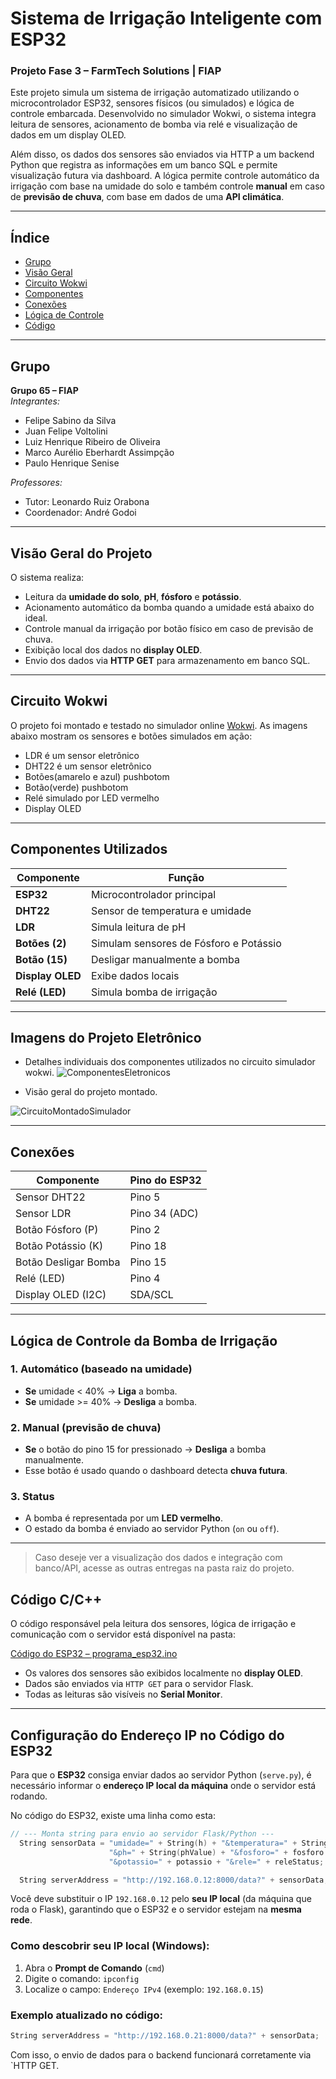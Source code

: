# Sistema de Irrigação Inteligente com ESP32  
### Projeto Fase 3 – FarmTech Solutions | FIAP

Este projeto simula um sistema de irrigação automatizado utilizando o microcontrolador ESP32, sensores físicos (ou simulados) e lógica de controle embarcada. Desenvolvido no simulador Wokwi, o sistema integra leitura de sensores, acionamento de bomba via relé e visualização de dados em um display OLED.

Além disso, os dados dos sensores são enviados via HTTP a um backend Python que registra as informações em um banco SQL e permite visualização futura via dashboard. A lógica permite controle automático da irrigação com base na umidade do solo e também controle **manual** em caso de **previsão de chuva**, com base em dados de uma **API climática**.

---

## Índice

- [ Grupo](#-grupo)
- [ Visão Geral](#-visão-geral-do-projeto)
- [ Circuito Wokwi](#-circuito-wokwi)
- [ Componentes](#-componentes-utilizados)
- [ Conexões](#-conexões)
- [ Lógica de Controle](#-lógica-de-controle-da-bomba-de-irrigação)
- [ Código](#-código-cc)

---

## Grupo

**Grupo 65 – FIAP**  
*Integrantes:*
- Felipe Sabino da Silva  
- Juan Felipe Voltolini  
- Luiz Henrique Ribeiro de Oliveira  
- Marco Aurélio Eberhardt Assimpção  
- Paulo Henrique Senise  

*Professores:*  
- Tutor: Leonardo Ruiz Orabona  
- Coordenador: André Godoi

---

## Visão Geral do Projeto

O sistema realiza:
- Leitura da **umidade do solo**, **pH**, **fósforo** e **potássio**.
- Acionamento automático da bomba quando a umidade está abaixo do ideal.
- Controle manual da irrigação por botão físico em caso de previsão de chuva.
- Exibição local dos dados no **display OLED**.
- Envio dos dados via **HTTP GET** para armazenamento em banco SQL.

---

## Circuito Wokwi

O projeto foi montado e testado no simulador online [Wokwi](https://wokwi.com). As imagens abaixo mostram os sensores e botões simulados em ação:


- LDR é um sensor eletrônico
- DHT22 é um sensor eletrônico
- Botões(amarelo e azul) pushbotom
- Botão(verde) pushbotom
- Relé simulado por LED vermelho 
- Display OLED 

---

## Componentes Utilizados

| Componente        | Função                                    |
|-------------------|-------------------------------------------|
| **ESP32**         | Microcontrolador principal                |
| **DHT22**         | Sensor de temperatura e umidade           |
| **LDR**           | Simula leitura de pH                      |
| **Botões (2)**    | Simulam sensores de Fósforo e Potássio    |
| **Botão (15)**    | Desligar manualmente a bomba              |
| **Display OLED**  | Exibe dados locais                        |
| **Relé (LED)**    | Simula bomba de irrigação                 |

---

## Imagens do Projeto Eletrônico

- Detalhes individuais dos componentes utilizados no circuito simulador wokwi.
![ComponentesEletronicos](https://github.com/user-attachments/assets/d4cb7f36-a7ce-4803-af37-cd8949f2ffbd)

- Visão geral do projeto montado.

![CircuitoMontadoSimulador](https://github.com/user-attachments/assets/7d1bc44a-0881-43e7-bbf6-208411a68dbc)

---

## Conexões

| Componente            | Pino do ESP32  |
|-----------------------|----------------|
| Sensor DHT22          | Pino 5         |
| Sensor LDR            | Pino 34 (ADC)  |
| Botão Fósforo (P)     | Pino 2         |
| Botão Potássio (K)    | Pino 18        |
| Botão Desligar Bomba  | Pino 15        |
| Relé (LED)            | Pino 4         |
| Display OLED (I2C)    | SDA/SCL        |

---

## Lógica de Controle da Bomba de Irrigação

### 1. **Automático (baseado na umidade)**
- **Se** umidade < 40% → **Liga** a bomba.
- **Se** umidade >= 40% → **Desliga** a bomba.

### 2. **Manual (previsão de chuva)**
- **Se** o botão do pino 15 for pressionado → **Desliga** a bomba manualmente.
- Esse botão é usado quando o dashboard detecta **chuva futura**.

### 3. **Status**
- A bomba é representada por um **LED vermelho**.
- O estado da bomba é enviado ao servidor Python (`on` ou `off`).

---

> Caso deseje ver a visualização dos dados e integração com banco/API, acesse as outras entregas na pasta raiz do projeto.

## Código C/C++

O código responsável pela leitura dos sensores, lógica de irrigação e comunicação com o servidor está disponível na pasta:

  [Código do ESP32 – programa_esp32.ino](./src/programa_esp32.ino)

- Os valores dos sensores são exibidos localmente no **display OLED**.
- Dados são enviados via `HTTP GET` para o servidor Flask.
- Todas as leituras são visíveis no **Serial Monitor**.

---

## Configuração do Endereço IP no Código do ESP32

Para que o **ESP32** consiga enviar dados ao servidor Python (`serve.py`), é necessário informar o **endereço IP local da máquina** onde o servidor está rodando.

No código do ESP32, existe uma linha como esta:

```cpp
// --- Monta string para envio ao servidor Flask/Python ---
  String sensorData = "umidade=" + String(h) + "&temperatura=" + String(t) +
                      "&ph=" + String(phValue) + "&fosforo=" + fosforo +
                      "&potassio=" + potassio + "&rele=" + releStatus;

  String serverAddress = "http://192.168.0.12:8000/data?" + sensorData;
```

Você deve substituir o IP `192.168.0.12` pelo **seu IP local** (da máquina que roda o Flask), garantindo que o ESP32 e o servidor estejam na **mesma rede**.

### Como descobrir seu IP local (Windows):

1. Abra o **Prompt de Comando** (`cmd`)  
2. Digite o comando: `ipconfig`  
3. Localize o campo: `Endereço IPv4` (exemplo: `192.168.0.15`)

### Exemplo atualizado no código:

```cpp
String serverAddress = "http://192.168.0.21:8000/data?" + sensorData;
```

Com isso, o envio de dados para o backend funcionará corretamente via `HTTP GET.




